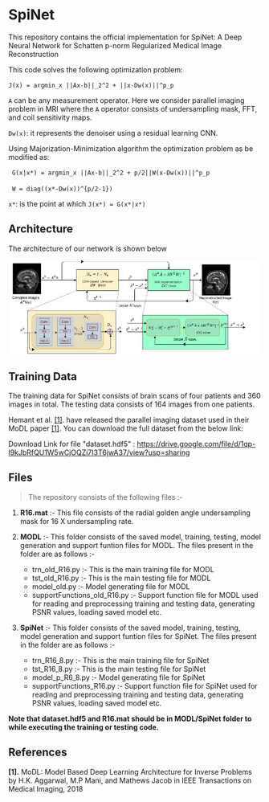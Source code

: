 # SpiNet
This repository contains the official implementation for SpiNet: A Deep Neural Network for Schatten p-norm Regularized Medical Image Reconstruction

This code solves the following optimization problem:

    J(x) = argmin_x ||Ax-b||_2^2 + ||x-Dw(x)||^p_p 

 `A` can be any measurement operator. Here we consider parallel imaging problem in MRI where
 the `A` operator consists of undersampling mask, FFT, and coil sensitivity maps.

`Dw(x)`: it represents the denoiser using a residual learning CNN.

Using Majorization-Minimization algorithm the optimization problem as be modified as:

     G(x|x*) = argmin_x ||Ax-b||_2^2 + p/2||W(x-Dw(x))||^p_p 
     
     W = diag((x*-Dw(x))^{p/2-1})
`x*`: is the point at which `J(x*) = G(x*|x*)`


## Architecture

The architecture of our network is shown below
<p align="center">
  <img src="images/Fig2.jpg" width="1000px" alt=""> 
</p>

## Training Data

The training data for SpiNet consists of brain scans of four patients and 360 images in total. The testing data consists of 164 images from one patients.

Hemant et al. <a href="#modl">[1]</a>. have released the parallel imaging dataset used in their MoDL paper <a href="#modl">[1]</a>. You can download the full dataset from the below link:

Download Link for file "dataset.hdf5" : https://drive.google.com/file/d/1qp-l9kJbRfQU1W5wCjOQZi7I3T6jwA37/view?usp=sharing


## Files
> The repository consists of the following files :-
1. **R16.mat** :- This file consists of the radial golden angle undersampling mask for 16 X undersampling rate.
2. **MODL** :- This folder consists of the saved model, training, testing, model generation and support funtion files for MODL. The files present in the folder     are as follows :-
    - trn_old_R16.py :- This is the main training file for MODL
    - tst_old_R16.py :- This is the main testing file for MODL
    - model_old.py :- Model generating file for MODL
    - supportFunctions_old_R16.py :- Support function file for MODL used for reading and preprocessing training and testing data, generating PSNR values, loading       saved model etc.

3. **SpiNet** :- This folder consists of the saved model, training, testing, model generation and support funtion files for SpiNet. The files present in the        folder are as follows :-

      - trn_R16_8.py :- This is the main training file for SpiNet
      - tst_R16_8.py :- This is the main testing file for SpiNet
      - model_p_R6_8.py :- Model generating file for SpiNet
      - supportFunctions_R16.py :- Support function file for SpiNet used for reading and preprocessing training and testing data, generating PSNR values, loading         saved model etc.

**Note that dataset.hdf5 and R16.mat should be in MODL/SpiNet folder to while executing the training or testing code.**



## References

<b id="my_anchor">[1].</b> MoDL: Model Based Deep Learning Architecture for Inverse Problems  by H.K. Aggarwal, M.P Mani, and Mathews Jacob in IEEE Transactions on Medical Imaging,  2018 
